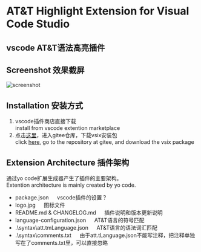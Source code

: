 # AT&T Highlight Extension for Visual Code Studio
## vscode AT&T语法高亮插件
## Screenshot 效果截屏
![screenshot](https://gitee.com/fred-bohr-locke/ATT/raw/master/presentation.png)
## Installation 安装方式
1.  vscode插件商店直接下载<br/>
install from vscode extention marketplace
2.  点击[这里](https://gitee.com/fred-bohr-locke/ATT/tree/master/)，进入gitee仓库，下载vsix安装包<br/>
click [here](https://gitee.com/fred-bohr-locke/ATT/tree/master/), go to the repository at gitee, and download the vsix package
## Extension Architecture 插件架构
通过yo code扩展生成器产生了插件的主要架构。<br/>
Extention architecture is mainly created by yo code.
* package.json &emsp; vscode插件的设置？
* logo.jpg &emsp; 图标文件
* README.md & CHANGELOG.md &emsp; 插件说明和版本更新说明
* language-configuration.json &emsp; AT&T语言的符号匹配
* .\syntax\att.tmLanguage.json &emsp; AT&T语言的语法词汇匹配
* .\syntax\comments.txt &emsp; 由于att.tLanguage.json不能写注释，把注释单独写在了comments.txt里，可以直接忽略